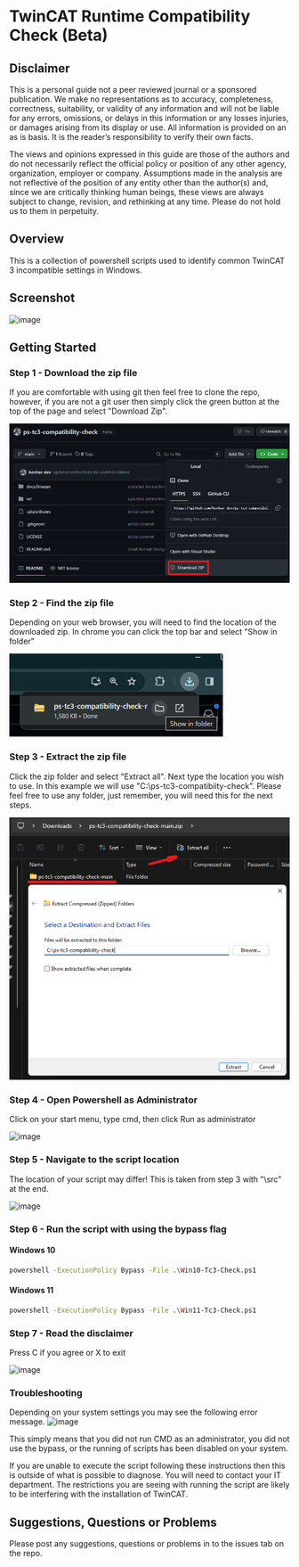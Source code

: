 # TwinCAT Runtime Compatibility Check (Beta)

## Disclaimer

This is a personal guide not a peer reviewed journal or a sponsored publication. We make
no representations as to accuracy, completeness, correctness, suitability, or validity of any
information and will not be liable for any errors, omissions, or delays in this information or any
losses injuries, or damages arising from its display or use. All information is provided on an as
is basis. It is the reader’s responsibility to verify their own facts.

The views and opinions expressed in this guide are those of the authors and do not
necessarily reflect the official policy or position of any other agency, organization, employer or
company. Assumptions made in the analysis are not reflective of the position of any entity
other than the author(s) and, since we are critically thinking human beings, these views are
always subject to change, revision, and rethinking at any time. Please do not hold us to them
in perpetuity.

## Overview

This is a collection of powershell scripts used to identify common TwinCAT 3 incompatible settings in Windows.

## Screenshot

![image](./docs/images/Screenshot.gif)

## Getting Started

### Step 1 - Download the zip file

If you are comfortable with using git then feel free to clone the repo, however, if you are not a git user then simply click the green button at the top of the page and select "Download Zip".

![image](./docs/images/download.png)

### Step 2 - Find the zip file

Depending on your web browser, you will need to find the location of the downloaded zip. In chrome you can click the top bar and select "Show in folder"

![image](./docs/images/openlocation.png)

### Step 3 - Extract the zip file

Click the zip folder and select "Extract all". Next type the location you wish to use. In this example we will use "C:\ps-tc3-compatibiity-check\". Please feel free to use any folder, just remember, you will need this for the next steps.

![image](./docs/images/extract.png)

### Step 4 - Open Powershell as Administrator

Click on your start menu, type cmd, then click Run as administrator

![image](./docs/images/admin.png)

### Step 5 - Navigate to the script location

The location of your script may differ! This is taken from step 3 with "\src" at the end.

![image](./docs/images/folder.png)

### Step 6 - Run the script with using the bypass flag

#### Windows 10

```bash
powershell -ExecutionPolicy Bypass -File .\Win10-Tc3-Check.ps1
```

#### Windows 11

```bash
powershell -ExecutionPolicy Bypass -File .\Win11-Tc3-Check.ps1
```

### Step 7 - Read the disclaimer

Press C if you agree or X to exit

![image](./docs/images/ctocontinue.png)

### Troubleshooting

Depending on your system settings you may see the following error message.
![image](./docs/images/error.png)

This simply means that you did not run CMD as an administrator, you did not use the bypass, or the running of scripts has been disabled on your system.

If you are unable to execute the script following these instructions then this is outside of what is possible to diagnose. You will need to contact your IT department. The restrictions you are seeing with running the script are likely to be interfering with the installation of TwinCAT.

## Suggestions, Questions or Problems

Please post any suggestions, questions or problems in to the issues tab on the repo.
